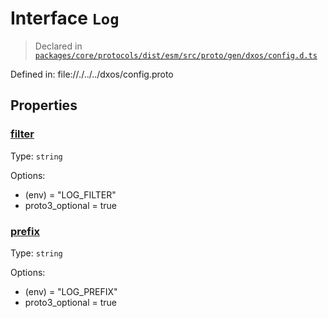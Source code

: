 # Interface `Log`
> Declared in [`packages/core/protocols/dist/esm/src/proto/gen/dxos/config.d.ts`]()

Defined in:
   file://./../../dxos/config.proto

## Properties
### [filter]()
Type: <code>string</code>

Options:
  - (env) = "LOG_FILTER"
  - proto3_optional = true

### [prefix]()
Type: <code>string</code>

Options:
  - (env) = "LOG_PREFIX"
  - proto3_optional = true

